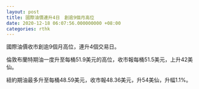 ```yaml
---
layout: post
title: 國際油價連升4日　創逾9個月高位
date: 2020-12-18 06:07:56.000000000 +08:00
categories: rthk
---
```


國際油價收市創逾9個月高位，連升4個交易日。

倫敦布蘭特期油一度升至每桶51.9美元的高位，收市報每桶51.5美元，上升42美仙。

紐約期油最多升至每桶48.59美元，收市報48.36美元，升54美仙，升幅1.1%。
